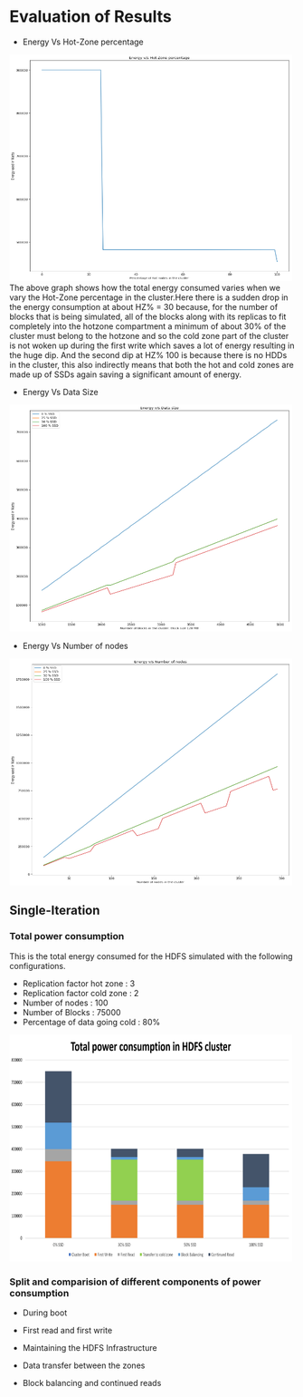 Evaluation of Results
=====================


- Energy Vs Hot-Zone percentage
<img src="../Presentations/Data-Reports/Multiple-Iterations/output_16_0.png" height = "400" width = "500">
The above graph shows how the total energy consumed varies when we vary the Hot-Zone percentage in the cluster.Here there is a sudden drop in the energy consumption at about HZ% = 30 because, for the number of blocks that is being simulated, all of the blocks along with its replicas to fit completely into the hotzone compartment a minimum of about 30% of the cluster must belong to the hotzone and so the cold zone part of the cluster is not woken up during the first write which saves a lot of energy resulting in the huge dip. And the second dip at HZ% 100 is because there is no HDDs in the cluster, this also indirectly means that both the hot and cold zones are made up of SSDs again saving a significant amount of energy.
    

- Energy Vs Data Size
<img src="../Presentations/Data-Reports/Multiple-Iterations/output_6_0.png" height = "400" width = "500">

- Energy Vs Number of nodes
<img src="../Presentations/Data-Reports/Multiple-Iterations/output_13_0.png" height = "400" width = "500">



Single-Iteration
-----------------

### Total power consumption

This is the total energy consumed for the HDFS simulated with the following configurations.  
- Replication factor hot zone : 3  
- Replication factor cold zone : 2  
- Number of nodes : 100  
- Number of Blocks : 75000  
- Percentage of data going cold : 80%

<img src="../Presentations/Data-Reports/Single-Iteration/Total-Power-Consumtion.png" height = "400" width = "500">


### Split and comparision of different components of power consumption

- During boot



- First read and first write



- Maintaining the HDFS Infrastructure



- Data transfer between the zones




- Block balancing and continued reads



